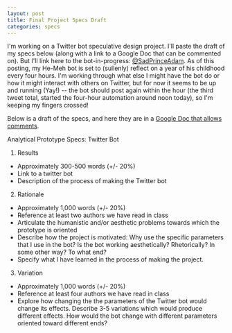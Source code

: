 ```yaml
---
layout: post
title: Final Project Specs Draft
categories: specs
---
```

I'm working on a Twitter bot speculative design project. I'll paste the draft of my specs below (along with a link to a Google Doc that can be commented on). But I'll link here to the bot-in-progress: [@SadPrinceAdam](https://twitter.com/SadPrinceAdam). As of this posting, my He-Meh bot is set to (sullenly) reflect on a year of his childhood every four hours. I'm working through what else I might have the bot do or how it might interact with others on Twitter,  but for now it seems to be up and running (Yay!) -- the bot should post again within the hour (the third tweet total, started the four-hour automation around noon today), so I'm keeping my fingers crossed!

Below is a draft of the specs, and here they are in a [Google Doc that allows comments](https://docs.google.com/document/d/1Ta5JzH8lcscz2KdMwrV5mdSdt5HqH9_KTW81YEtJAnE/edit?usp=sharing).

Analytical Prototype Specs: Twitter Bot

1) Results

- Approximately 300-500 words (+/- 20%)
- Link to a twitter bot
- Description of the process of making the Twitter bot

2) Rationale

- Approximately 1,000 words (+/- 20%)
- Reference at least two authors we have read in class
- Articulate the humanistic and/or aesthetic problems towards which the prototype is oriented
- Describe how the project is motivated: Why use the specific parameters that I use in the bot? Is the bot working aesthetically? Rhetorically? In some other way?  To what end?
- Specify what I have learned in the process of making the project.

3) Variation

- Approximately 1,000 words (+/- 20%)
- Reference at least four authors we have read in class
- Explore how changing the the parameters of the Twitter bot would change its effects. Describe 3-5 variations which would produce different effects. How would the bot change with different parameters oriented toward different ends?
